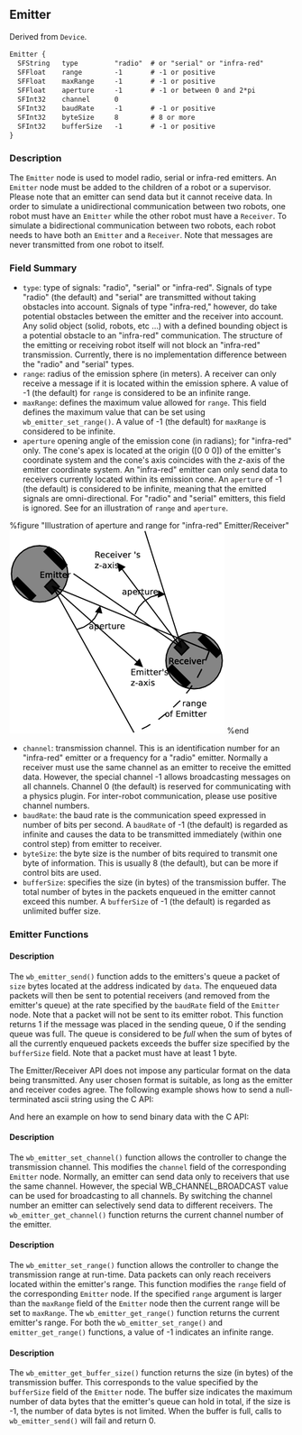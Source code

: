 ## Emitter

Derived from `Device`.


```
Emitter {
  SFString   type         "radio"  # or "serial" or "infra-red"
  SFFloat    range        -1       # -1 or positive
  SFFloat    maxRange     -1       # -1 or positive
  SFFloat    aperture     -1       # -1 or between 0 and 2*pi
  SFInt32    channel      0
  SFInt32    baudRate     -1       # -1 or positive
  SFInt32    byteSize     8        # 8 or more
  SFInt32    bufferSize   -1       # -1 or positive
}
```

### Description

The `Emitter` node is used to model radio, serial or infra-red emitters. An
`Emitter` node must be added to the children of a robot or a supervisor. Please
note that an emitter can send data but it cannot receive data. In order to
simulate a unidirectional communication between two robots, one robot must have
an `Emitter` while the other robot must have a `Receiver`. To simulate a
bidirectional communication between two robots, each robot needs to have both an
`Emitter` and a `Receiver`. Note that messages are never transmitted from one
robot to itself.

### Field Summary

- `type`: type of signals: "radio", "serial" or "infra-red". Signals of type "radio" (the default) and "serial" are transmitted without taking obstacles into account. Signals of type "infra-red," however, do take potential obstacles between the emitter and the receiver into account. Any solid object (solid, robots, etc ...) with a defined bounding object is a potential obstacle to an "infra-red" communication. The structure of the emitting or receiving robot itself will not block an "infra-red" transmission. Currently, there is no implementation difference between the "radio" and "serial" types.
- `range`: radius of the emission sphere (in meters). A receiver can only receive a message if it is located within the emission sphere. A value of -1 (the default) for `range` is considered to be an infinite range.
- `maxRange`: defines the maximum value allowed for `range`. This field defines the maximum value that can be set using `wb_emitter_set_range()`. A value of -1 (the default) for `maxRange` is considered to be infinite.
- `aperture` opening angle of the emission cone (in radians); for "infra-red" only. The cone's apex is located at the origin ([0 0 0]) of the emitter's coordinate system and the cone's axis coincides with the *z*-axis of the emitter coordinate system. An "infra-red" emitter can only send data to receivers currently located within its emission cone. An `aperture` of -1 (the default) is considered to be infinite, meaning that the emitted signals are omni-directional. For "radio" and "serial" emitters, this field is ignored. See for an illustration of `range` and `aperture`.


%figure "Illustration of aperture and range for "infra-red" Emitter/Receiver"
![Illustration of aperture and range for "infra-red" Emitter/Receiver](pdf/emitter_receiver.pdf.png)
%end


- `channel`: transmission channel. This is an identification number for an "infra-red" emitter or a frequency for a "radio" emitter. Normally a receiver must use the same channel as an emitter to receive the emitted data. However, the special channel -1 allows broadcasting messages on all channels. Channel 0 (the default) is reserved for communicating with a physics plugin. For inter-robot communication, please use positive channel numbers.
- `baudRate`: the baud rate is the communication speed expressed in number of bits per second. A `baudRate` of -1 (the default) is regarded as infinite and causes the data to be transmitted immediately (within one control step) from emitter to receiver.
- `byteSize`: the byte size is the number of bits required to transmit one byte of information. This is usually 8 (the default), but can be more if control bits are used.
- `bufferSize`: specifies the size (in bytes) of the transmission buffer. The total number of bytes in the packets enqueued in the emitter cannot exceed this number. A `bufferSize` of -1 (the default) is regarded as unlimited buffer size.

### Emitter Functions

#### Description

The `wb_emitter_send()` function adds to the emitters's queue a packet of `size`
bytes located at the address indicated by `data`. The enqueued data packets will
then be sent to potential receivers (and removed from the emitter's queue) at
the rate specified by the `baudRate` field of the `Emitter` node. Note that a
packet will not be sent to its emitter robot. This function returns 1 if the
message was placed in the sending queue, 0 if the sending queue was full. The
queue is considered to be *full* when the sum of bytes of all the currently
enqueued packets exceeds the buffer size specified by the `bufferSize` field.
Note that a packet must have at least 1 byte.

The Emitter/Receiver API does not impose any particular format on the data being
transmitted. Any user chosen format is suitable, as long as the emitter and
receiver codes agree. The following example shows how to send a null-terminated
ascii string using the C API:

And here an example on how to send binary data with the C API:

#### Description

The `wb_emitter_set_channel()` function allows the controller to change the
transmission channel. This modifies the `channel` field of the corresponding
`Emitter` node. Normally, an emitter can send data only to receivers that use
the same channel. However, the special WB\_CHANNEL\_BROADCAST value can be used
for broadcasting to all channels. By switching the channel number an emitter can
selectively send data to different receivers. The `wb_emitter_get_channel()`
function returns the current channel number of the emitter.

#### Description

The `wb_emitter_set_range()` function allows the controller to change the
transmission range at run-time. Data packets can only reach receivers located
within the emitter's range. This function modifies the `range` field of the
corresponding `Emitter` node. If the specified `range` argument is larger than
the `maxRange` field of the `Emitter` node then the current range will be set to
`maxRange`. The `wb_emitter_get_range()` function returns the current emitter's
range. For both the `wb_emitter_set_range()` and `emitter_get_range()`
functions, a value of -1 indicates an infinite range.

#### Description

The `wb_emitter_get_buffer_size()` function returns the size (in bytes) of the
transmission buffer. This corresponds to the value specified by the `bufferSize`
field of the `Emitter` node. The buffer size indicates the maximum number of
data bytes that the emitter's queue can hold in total, if the size is -1, the
number of data bytes is not limited. When the buffer is full, calls to
`wb_emitter_send()` will fail and return 0.

